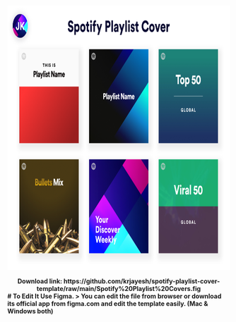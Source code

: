 <p align="center">
    <img height="600" src="https://raw.githubusercontent.com/krjayesh/spotify-playlist-cover-template/main/Sotify%20Playlist%20Cover.png">
    <br>
</p>

<center>
<b>Download link: https://github.com/krjayesh/spotify-playlist-cover-template/raw/main/Spotify%20Playlist%20Covers.fig<b>
    </center>
# To Edit It Use Figma.
> You can edit the file from browser or download its official app from figma.com and edit the
template easily. (Mac & Windows both)
